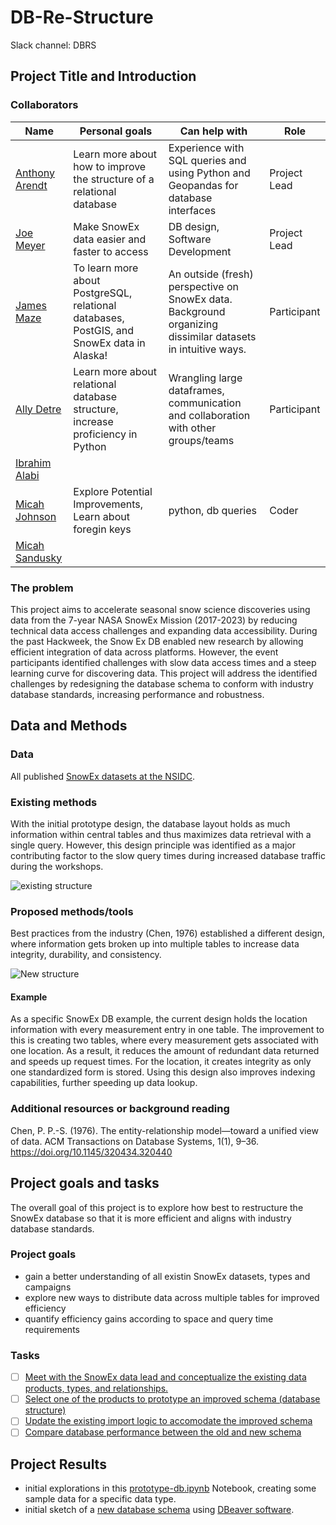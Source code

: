 # DB-Re-Structure
Slack channel: DBRS

## Project Title and Introduction

### Collaborators

| Name | Personal goals | Can help with | Role |
| ------------- | ------------- | ------------- | ------------- |
| [Anthony Arendt](https://github.com/aaarendt) | Learn more about how to improve the structure of a relational database  | Experience with SQL queries and using Python and Geopandas for database interfaces | Project Lead |
| [Joe Meyer](https://github.com/jomey) | Make SnowEx data easier and faster to access | DB design, Software Development | Project Lead |
| [James Maze](https://github.com/jtmaze) | To learn more about PostgreSQL, relational databases, PostGIS, and SnowEx data in Alaska! | An outside (fresh) perspective on SnowEx data. Background organizing dissimilar datasets in intuitive ways. | Participant |
| [Ally Detre](https://github.com/allydetre) | Learn more about relational database structure, increase proficiency in Python | Wrangling large dataframes, communication and collaboration with other groups/teams | Participant |
| [Ibrahim Alabi](https://github.com/Ibrahim-Ola) | | | |
| [Micah Johnson](https://github.com/micahjohnson150) | Explore Potential Improvements, Learn about foregin keys | python, db queries                                                | Coder        |
| [Micah Sandusky](https://github.com/micah-prime/micah-prime.github.io) | | | |

### The problem
This project aims to accelerate seasonal snow science discoveries using data from the 7-year NASA SnowEx Mission (2017-2023) by reducing technical data access challenges and expanding data accessibility. During the past Hackweek, the Snow Ex DB enabled new research by allowing efficient integration of data across platforms. However, the event participants identified challenges with slow data access times and a steep learning curve for discovering data. This project will address the identified challenges by redesigning the database schema to conform with industry database standards, increasing performance and robustness.

## Data and Methods

### Data
All published [SnowEx datasets at the NSIDC](https://nsidc.org/data/snowex/data).

### Existing methods
With the initial prototype design, the database layout holds as much information within central tables and thus maximizes data retrieval with a single query. However, this design principle was identified as a major contributing factor to the slow query times during increased database traffic during the workshops.

![existing structure](diagrams/current-db-schema.png)
### Proposed methods/tools
Best practices from the industry (Chen, 1976) established a different design, where information gets broken up into multiple tables to increase data integrity, durability, and consistency.

![New structure](diagrams/DB_break_up_tables.png)

#### Example
As a specific SnowEx DB example, the current design holds the location information with every measurement entry in one table. The improvement to this is creating two tables, where every measurement gets associated with one location. As a result, it reduces the amount of redundant data returned and speeds up request times. For the location, it creates integrity as only one standardized form is stored. Using this design also improves indexing capabilities, further speeding up data lookup.

### Additional resources or background reading
Chen, P. P.-S. (1976). The entity-relationship model—toward a unified view of data. ACM Transactions on Database Systems, 1(1), 9–36. https://doi.org/10.1145/320434.320440

## Project goals and tasks

The overall goal of this project is to explore how best to restructure the SnowEx database so that it is 
more efficient and aligns with industry database standards.

### Project goals

* gain a better understanding of all existin SnowEx datasets, types and campaigns
* explore new ways to distribute data across multiple tables for improved efficiency 
* quantify efficiency gains according to space and query time requirements

### Tasks

 - [ ] [Meet with the SnowEx data lead and conceptualize the existing data products, types, and relationships.](https://github.com/snowex-hackweek/db-re-structure/issues/2)
 - [ ] [Select one of the products to prototype an improved schema (database structure)](https://github.com/snowex-hackweek/db-re-structure/issues/3)
- [ ] [Update the existing import logic to accomodate the improved schema](https://github.com/snowex-hackweek/db-re-structure/issues/4)
 - [ ] [Compare database performance between the old and new schema](https://github.com/snowex-hackweek/db-re-structure/issues/5)

## Project Results

* initial explorations in this [prototype-db.ipynb](notebooks/prototype-db.ipynb) Notebook, creating some sample data for a specific data type.
* initial sketch of a [new database schema](diagrams/DB_break_up_tables.png) using [DBeaver software](https://dbeaver.io/).